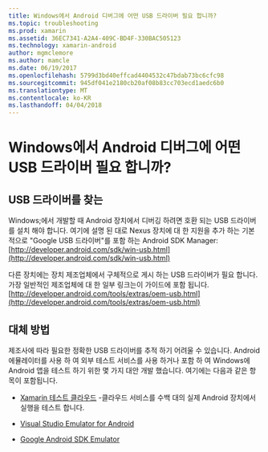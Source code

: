 ```yaml
---
title: Windows에서 Android 디버그에 어떤 USB 드라이버 필요 합니까?
ms.topic: troubleshooting
ms.prod: xamarin
ms.assetid: 36EC7341-A2A4-409C-BD4F-330BAC505123
ms.technology: xamarin-android
author: mgmclemore
ms.author: mamcle
ms.date: 06/19/2017
ms.openlocfilehash: 5799d3bd40effcad4404532c47bdab73bc6cfc98
ms.sourcegitcommit: 945df041e2180cb20af08b83cc703ecd1aedc6b0
ms.translationtype: MT
ms.contentlocale: ko-KR
ms.lasthandoff: 04/04/2018
---
```

# <a name="what-usb-drivers-do-i-need-to-debug-android-on-windows"></a>Windows에서 Android 디버그에 어떤 USB 드라이버 필요 합니까?

## <a name="finding-usb-drivers"></a>USB 드라이버를 찾는

Windows;에서 개발할 때 Android 장치에서 디버깅 하려면 호환 되는 USB 드라이버를 설치 해야 합니다. 여기에 설명 된 대로 Nexus 장치에 대 한 지원을 추가 하는 기본적으로 "Google USB 드라이버"를 포함 하는 Android SDK Manager: [http://developer.android.com/sdk/win-usb.html](http://developer.android.com/sdk/win-usb.html)

다른 장치에는 장치 제조업체에서 구체적으로 게시 하는 USB 드라이버가 필요 합니다. 가장 일반적인 제조업체에 대 한 일부 링크는이 가이드에 포함 됩니다. [http://developer.android.com/tools/extras/oem-usb.html](http://developer.android.com/tools/extras/oem-usb.html)

## <a name="alternatives"></a>대체 방법

제조사에 따라 필요한 정확한 USB 드라이버를 추적 하기 어려울 수 있습니다. Android 에뮬레이터를 사용 하 여 외부 테스트 서비스를 사용 하거나 포함 하 여 Windows에 Android 앱을 테스트 하기 위한 몇 가지 대안 개발 했습니다. 여기에는 다음과 같은 항목이 포함됩니다.

- [Xamarin 테스트 클라우드](https://xamarin.com/test-cloud) -클라우드 서비스를 수백 대의 실제 Android 장치에서 실행을 테스트 합니다.

- [Visual Studio Emulator for Android](https://www.visualstudio.com/en-us/features/msft-android-emulator-vs.aspx)

- [Google Android SDK Emulator](~/android/deploy-test/debugging/android-sdk-emulator/index.md)

